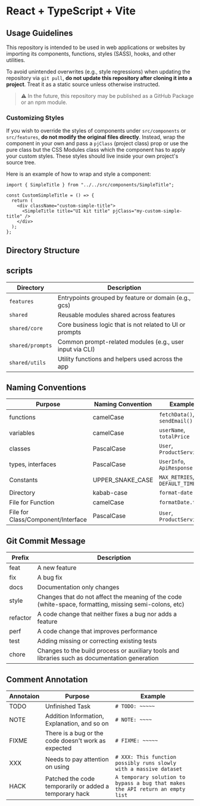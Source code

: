 # React + TypeScript + Vite

## Usage Guidelines

This repository is intended to be used in web applications or websites by importing its components, functions, styles (SASS), hooks, and other utilities.

To avoid unintended overwrites (e.g., style regressions) when updating the repository via `git pull`, **do not update this repository after cloning it into a project**. Treat it as a static source unless otherwise instructed.

> ⚠️ In the future, this repository may be published as a GitHub Package or an npm module.

### Customizing Styles

If you wish to override the styles of components under `src/components` or `src/features`, **do not modify the original files directly**. Instead, wrap the component in your own and pass a `pjClass` (project class) prop or use the pure class but the CSS Modules class which the component has to apply your custom styles. These styles should live inside your own project's source tree.

Here is an example of how to wrap and style a component:

```tsx
import { SimpleTitle } from "../../src/components/SimpleTitle";

const CustomSimpleTitle = () => {
  return (
    <div className="custom-simple-title">
      <SimpleTitle title="UI kit title" pjClass="my-custom-simple-title" />
    </div>
  );
};
```

## Directory Structure

## scripts

| Directory | Description |
| --- | --- |
| `features` | Entrypoints grouped by feature or domain (e.g., gcs) |
| `shared`| Reusable modules shared across features |
| `shared/core` | Core business logic that is not related to UI or prompts |
| `shared/prompts` | Common prompt-related modules (e.g., user input via CLI) |
| `shared/utils` | Utility functions and helpers used across the app |

## Naming Conventions

| Purpose | Naming Convention | Example |
| --- | --- | --- |
| functions | camelCase | `fetchData()`, `sendEmail()` |
| variables | camelCase | `userName`, `totalPrice` |
| classes | PascalCase | `User`, `ProductService` |
| types, interfaces | PascalCase | `UserInfo`, `ApiResponse` |
| Constants | UPPER_SNAKE_CASE | `MAX_RETRIES`, `DEFAULT_TIMEOUT` |
| Directory | kabab-case | `format-date` |
| File for Function | camelCase | `formatDate.ts` |
| File for Class/Component/Interface | PascalCase | `User`, `ProductService` |

## Git Commit Message

| Prefix | Description |
| --- | --- |
| feat | A new feature |
| fix | A bug fix |
| docs | Documentation only changes |
| style | Changes that do not affect the meaning of the code (white-space, formatting, missing semi-colons, etc) |
| refactor |  A code change that neither fixes a bug nor adds a feature |
| perf | A code change that improves performance |
| test |  Adding missing or correcting existing tests |
| chore | Changes to the build process or auxiliary tools and libraries such as documentation generation |

## Comment Annotation

| Annotaion | Purpose | Example |
| --- | --- | --- |
| TODO | Unfinished Task | `# TODO: ~~~~~` |
| NOTE | Addition Information, Explanation, and so on | `# NOTE: ~~~~` |
| FIXME | There is a bug or the code doesn't work as expected | `# FIXME: ~~~~~` |
| XXX | Needs to pay attention on using | `# XXX: This function possibly runs slowly with a massive dataset` |
| HACK | Patched the code temporarily or added a temporary hack | `A temporary solution to bypass a bug that makes the API return an empty list` |
